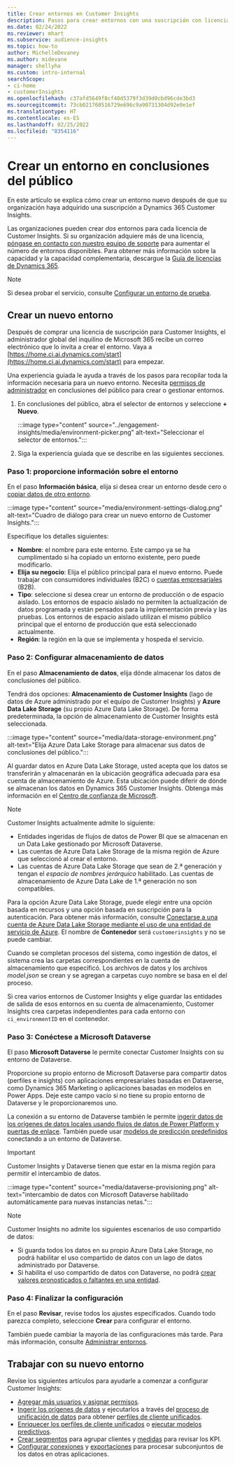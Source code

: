 ```yaml
---
title: Crear entornos en Customer Insights
description: Pasos para crear entornos con una suscripción con licencia para Dynamics 365 Customer Insights.
ms.date: 02/24/2022
ms.reviewer: mhart
ms.subservice: audience-insights
ms.topic: how-to
author: MichelleDevaney
ms.author: midevane
manager: shellyha
ms.custom: intro-internal
searchScope:
- ci-home
- customerInsights
ms.openlocfilehash: c37afd5649f8cf40d5379f3d39d0cbd96cde3bd3
ms.sourcegitcommit: 73cb021760516729e696c9a90731304d92e0e1ef
ms.translationtype: HT
ms.contentlocale: es-ES
ms.lasthandoff: 02/25/2022
ms.locfileid: "8354116"
---
```

# <a name="create-an-environment-in-audience-insights"></a>Crear un entorno en conclusiones del público

En este artículo se explica cómo crear un entorno nuevo después de que su organización haya adquirido una suscripción a Dynamics 365 Customer Insights. 

Las organizaciones pueden crear *dos* entornos para cada licencia de Customer Insights. Si su organización adquiere más de una licencia, [póngase en contacto con nuestro equipo de soporte](https://go.microsoft.com/fwlink/?linkid=2079641) para aumentar el número de entornos disponibles. Para obtener más información sobre la capacidad y la capacidad complementaria, descargue la [Guía de licencias de Dynamics 365](https://go.microsoft.com/fwlink/?LinkId=866544).

> [!NOTE]
> Si desea probar el servicio, consulte [Configurar un entorno de prueba](../trial-signup.md).

## <a name="create-a-new-environment"></a>Crear un nuevo entorno

Después de comprar una licencia de suscripción para Customer Insights, el administrador global del inquilino de Microsoft 365 recibe un correo electrónico que lo invita a crear el entorno. Vaya a [https://home.ci.ai.dynamics.com/start](https://home.ci.ai.dynamics.com/start) para empezar. 

Una experiencia guiada le ayuda a través de los pasos para recopilar toda la información necesaria para un nuevo entorno. Necesita [permisos de administrador](permissions.md) en conclusiones del público para crear o gestionar entornos.

1. En conclusiones del público, abra el selector de entornos y seleccione **+ Nuevo**.
  
   :::image type="content" source="../engagement-insights/media/environment-picker.png" alt-text="Seleccionar el selector de entornos.":::

1. Siga la experiencia guiada que se describe en las siguientes secciones.

### <a name="step-1-provide-environment-information"></a>Paso 1: proporcione información sobre el entorno

En el paso **Información básica**, elija si desea crear un entorno desde cero o [copiar datos de otro entorno](manage-environments.md#copy-the-environment-configuration).

   :::image type="content" source="media/environment-settings-dialog.png" alt-text="Cuadro de diálogo para crear un nuevo entorno de Customer Insights.":::

Especifique los detalles siguientes:
   - **Nombre**: el nombre para este entorno. Este campo ya se ha cumplimentado si ha copiado un entorno existente, pero puede modificarlo.
   - **Elija su negocio**: Elija el público principal para el nuevo entorno. Puede trabajar con consumidores individuales (B2C) o [cuentas empresariales](work-with-business-accounts.md) (B2B).
   - **Tipo**: seleccione si desea crear un entorno de producción o de espacio aislado. Los entornos de espacio aislado no permiten la actualización de datos programada y están pensados para la implementación previa y las pruebas. Los entornos de espacio aislado utilizan el mismo público principal que el entorno de producción que está seleccionado actualmente.
   - **Región**: la región en la que se implementa y hospeda el servicio.

### <a name="step-2-configure-data-storage"></a>Paso 2: Configurar almacenamiento de datos

En el paso **Almacenamiento de datos**, elija dónde almacenar los datos de conclusiones del público.

Tendrá dos opciones: **Almacenamiento de Customer Insights** (lago de datos de Azure administrado por el equipo de Customer Insights) y **Azure Data Lake Storage** (su propio Azure Data Lake Storage). De forma predeterminada, la opción de almacenamiento de Customer Insights está seleccionada.

:::image type="content" source="media/data-storage-environment.png" alt-text="Elija Azure Data Lake Storage para almacenar sus datos de conclusiones del público.":::

Al guardar datos en Azure Data Lake Storage, usted acepta que los datos se transferirán y almacenarán en la ubicación geográfica adecuada para esa cuenta de almacenamiento de Azure. Esta ubicación puede diferir de dónde se almacenan los datos en Dynamics 365 Customer Insights. Obtenga más información en el [Centro de confianza de Microsoft](https://www.microsoft.com/trust-center).

> [!NOTE]
> Customer Insights actualmente admite lo siguiente:
> - Entidades ingeridas de flujos de datos de Power BI que se almacenan en un Data Lake gestionado por Microsoft Dataverse.  
> - Las cuentas de Azure Data Lake Storage de la misma región de Azure que seleccionó al crear el entorno.
> - Las cuentas de Azure Data Lake Storage que sean de 2.ª generación y tengan el *espacio de nombres jerárquico* habilitado. Las cuentas de almacenamiento de Azure Data Lake de 1.ª generación no son compatibles.

Para la opción Azure Data Lake Storage, puede elegir entre una opción basada en recursos y una opción basada en suscripción para la autenticación. Para obtener más información, consulte [Conectarse a una cuenta de Azure Data Lake Storage mediante el uso de una entidad de servicio de Azure](connect-service-principal.md). El nombre de **Contenedor** será `customerinsights` y no se puede cambiar.

Cuando se completan procesos del sistema, como ingestión de datos, el sistema crea las carpetas correspondientes en la cuenta de almacenamiento que especificó. Los archivos de datos y los archivos *model.json* se crean y se agregan a carpetas cuyo nombre se basa en el del proceso.

Si crea varios entornos de Customer Insights y elige guardar las entidades de salida de esos entornos en su cuenta de almacenamiento, Customer Insights crea carpetas independientes para cada entorno con `ci_environmentID` en el contenedor.

### <a name="step-3-connect-to-microsoft-dataverse"></a>Paso 3: Conéctese a Microsoft Dataverse
   
El paso **Microsoft Dataverse** le permite conectar Customer Insights con su entorno de Dataverse.

Proporcione su propio entorno de Microsoft Dataverse para compartir datos (perfiles e insights) con aplicaciones empresariales basadas en Dataverse, como Dynamics 365 Marketing o aplicaciones basadas en modelos en Power Apps. Deje este campo vacío si no tiene su propio entorno de Dataverse y le proporcionaremos uno.

La conexión a su entorno de Dataverse también le permite [ingerir datos de los orígenes de datos locales usando flujos de datos de Power Platform y puertas de enlace](data-sources.md#add-data-from-on-premises-data-sources). También puede usar [modelos de predicción predefinidos](predictions-overview.md?tabs=b2c#out-of-box-models) conectando a un entorno de Dataverse.

> [!IMPORTANT]
> Customer Insights y Dataverse tienen que estar en la misma región para permitir el intercambio de datos.

:::image type="content" source="media/dataverse-provisioning.png" alt-text="intercambio de datos con Microsoft Dataverse habilitado automáticamente para nuevas instancias netas.":::

> [!NOTE]
> Customer Insights no admite los siguientes escenarios de uso compartido de datos:
> - Si guarda todos los datos en su propio Azure Data Lake Storage, no podrá habilitar el uso compartido de datos con un lago de datos administrado por Dataverse.
> - Si habilita el uso compartido de datos con Dataverse, no podrá [crear valores pronosticados o faltantes en una entidad](predictions.md).

### <a name="step-4-finalize-the-settings"></a>Paso 4: Finalizar la configuración

En el paso **Revisar**, revise todos los ajustes especificados. Cuando todo parezca completo, seleccione **Crear** para configurar el entorno. 

También puede cambiar la mayoría de las configuraciones más tarde. Para más información, consulte [Administrar entornos](manage-environments.md).

## <a name="work-with-your-new-environment"></a>Trabajar con su nuevo entorno

Revise los siguientes artículos para ayudarle a comenzar a configurar Customer Insights: 

- [Agregar más usuarios y asignar permisos](permissions.md).
- [Ingerir los orígenes de datos](data-sources.md) y ejecutarlos a través del [proceso de unificación de datos](data-unification.md) para obtener [perfiles de cliente unificados](customer-profiles.md).
- [Enriquecer los perfiles de cliente unificados](enrichment-hub.md) o [ejecutar modelos predictivos](predictions-overview.md).
- [Crear segmentos](segments.md) para agrupar clientes y [medidas](measures.md) para revisar los KPI.
- [Configurar conexiones](connections.md) y [exportaciones](export-destinations.md) para procesar subconjuntos de los datos en otras aplicaciones.
